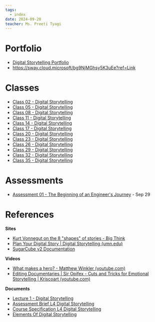 ```yaml
---
tags:
  - index
date: 2024-09-20
teacher: Ms. Preeti Tyagi
---
```

# Portfolio
- [Digital Storytelling Portfolio](Digital%20Storytelling%20Portfolio.md)
- https://sway.cloud.microsoft/bg9NjMGhsy5K3uEe?ref=Link
# Classes
- [Class 02 - Digital Storytelling](Class%2002%20-%20Digital%20Storytelling.md)
- [Class 05 - Digital Storytelling](Class%2005%20-%20Digital%20Storytelling.md)
- [Class 08 - Digital Storytelling](Class%2008%20-%20Digital%20Storytelling.md)
- [Class 11 - Digital Storytelling](Class%2011%20-%20Digital%20Storytelling.md)
- [Class 14 - Digital Storytelling](Class%2014%20-%20Digital%20Storytelling.md)
- [Class 17 - Digital Storytelling](Class%2017%20-%20Digital%20Storytelling.md)
- [Class 20 - Digital Storytelling](Class%2020%20-%20Digital%20Storytelling.md)
- [Class 23 - Digital Storytelling](Class%2023%20-%20Digital%20Storytelling.md)
- [Class 26 - Digital Storytelling](Class%2026%20-%20Digital%20Storytelling.md)
- [Class 29 - Digital Storytelling](Class%2029%20-%20Digital%20Storytelling.md)
- [Class 32 - Digital Storytelling](Class%2032%20-%20Digital%20Storytelling.md)
- [Class 35 - Digital Storytelling](Class%2035%20-%20Digital%20Storytelling.md)
# Assessments
- [Assessment 01 - The Beginning of an Engineer's Journey](Assessments/Assessment%2001%20-%20The%20Beginning%20of%20an%20Engineer's%20Journey.md) - Sep 29
# References
**Sites**
- [Kurt Vonnegut on the 8 "shapes" of stories - Big Think](https://bigthink.com/high-culture/vonnegut-shapes/#rebelltitem3)
- [Plan Your Digital Story | Digital Storytelling (umn.edu)](https://digitalstory.umn.edu/students/plan)
- [SugarCube v2 Documentation](https://www.motoslave.net/sugarcube/2/docs/#introduction)

**Videos**
- [What makes a hero? - Matthew Winkler (youtube.com)](https://www.youtube.com/watch?v=Hhk4N9A0oCA)
- [Editing Documentaries | Sir Opifex - Cuts and Tricks for Emotional Storytelling | Kriscoart (youtube.com)](https://www.youtube.com/watch?v=COFpFGOSJV0)

**Documents**
- [Lecture 1 - Digital Storytelling](Documents/Lecture%201%20-%20Digital%20Storytelling.pptx)
- [Assessment Brief L4 Digital Storytelling](Documents/Assesment%20Brief%20L4%20Digital%20Storytelling.pdf)
- [Course Specification L4 Digital Storytelling](Documents/Course%20Specification%20L4%20Digital%20Storytelling.pdf)
- [Elements Of Digital Storytelling](Documents/Elements%20Of%20Digital%20Storytelling.pptx)